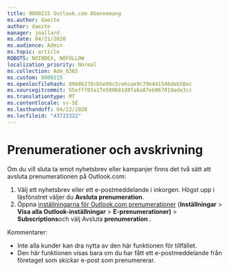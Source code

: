 ```yaml
---
title: 9000215 Outlook.com Abonnemang
ms.author: daeite
author: daeite
manager: joallard
ms.date: 04/21/2020
ms.audience: Admin
ms.topic: article
ROBOTS: NOINDEX, NOFOLLOW
localization_priority: Normal
ms.collection: Adm_O365
ms.custom: 9000215
ms.openlocfilehash: 8968b278cb5e99c5ce6cae9c79e441546deb58ec
ms.sourcegitcommit: 55eff703a17e500681d8fa6a87eb067019ade3cc
ms.translationtype: MT
ms.contentlocale: sv-SE
ms.lasthandoff: 04/22/2020
ms.locfileid: "43722322"
---
```

# <a name="subscriptions-and-unsubscribing"></a>Prenumerationer och avskrivning

Om du vill sluta ta emot nyhetsbrev eller kampanjer finns det två sätt att avsluta prenumerationen på Outlook.com:

1. Välj ett nyhetsbrev eller ett e-postmeddelande i inkorgen. Högst upp i läsfönstret väljer du **Avsluta prenumeration**.
2. Öppna [inställningarna för Outlook.com prenumerationer](https://outlook.live.com/mail/options/mail/brandsSubscriptions) (**Inställningar** > **Visa alla Outlook-inställningar** > **E-prenumerationer)** > **Subscriptions**och välj Avsluta **prenumeration .**

Kommentarer:

- Inte alla kunder kan dra nytta av den här funktionen för tillfället.
- Den här funktionen visas bara om du har fått ett e-postmeddelande från företaget som skickar e-post som prenumererar.